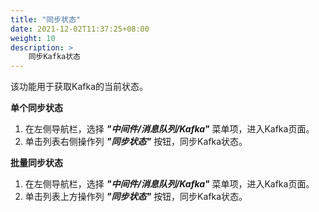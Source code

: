 ```yaml
---
title: "同步状态"
date: 2021-12-02T11:37:25+08:00
weight: 10
description: >
    同步Kafka状态
---
```


该功能用于获取Kafka的当前状态。

**单个同步状态**

1. 在左侧导航栏，选择 **_"中间件/消息队列/Kafka"_** 菜单项，进入Kafka页面。
2. 单击列表右侧操作列 **_"同步状态"_** 按钮，同步Kafka状态。

**批量同步状态**

1. 在左侧导航栏，选择 **_"中间件/消息队列/Kafka"_** 菜单项，进入Kafka页面。
2. 单击列表上方操作列 **_"同步状态"_** 按钮，同步Kafka状态。